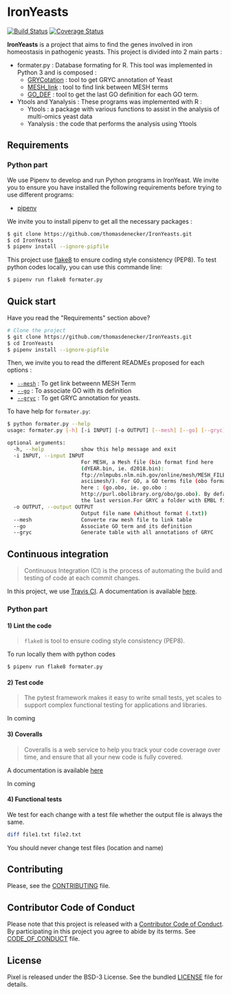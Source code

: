 # IronYeasts

[![Build Status](https://travis-ci.org/thomasdenecker/IronYeasts.svg?branch=master)](https://travis-ci.org/thomasdenecker/IronYeasts)
[![Coverage Status](https://coveralls.io/repos/github/thomasdenecker/IronYeasts/badge.svg?branch=master)](https://coveralls.io/github/thomasdenecker/IronYeasts?branch=master)

**IronYeasts** is a project that aims to find the genes involved in iron homeostasis in pathogenic yeasts. This project is divided into 2 main parts :
- formater.py : Database formating for R. This tool was implemented in Python 3 and is composed :
  - [GRYCotation](./docs/formater_gryc.md) : tool to get GRYC annotation of Yeast
  - [MESH_link](./docs/formater_mesh.md) : tool to find link between MESH terms
  - [GO_DEF](./docs/formater_go.md) : tool to get the last GO definition for each GO term.
- Ytools and Yanalysis : These programs was implemented with R :
  - Ytools : a package with various functions to assist in the analysis of multi-omics yeast data
  - Yanalysis : the code that performs the analysis using Ytools


## Requirements

### Python part

We use Pipenv to develop and run Python programs in IronYeast. We invite you to ensure you have
installed the following requirements before trying to use different programs:

* [pipenv](https://github.com/kennethreitz/pipenv)

We invite you to install pipenv to get all the necessary packages :

```bash
$ git clone https://github.com/thomasdenecker/IronYeasts.git
$ cd IronYeasts
$ pipenv install --ignore-pipfile
```

This project use [flake8](http://flake8.pycqa.org/en/latest/) to ensure coding style consistency (PEP8).
To test python codes locally, you can use this commande line:

```bash
$ pipenv run flake8 formater.py
```

## Quick start

Have you read the "Requirements" section above?

```bash
# Clone the project
$ git clone https://github.com/thomasdenecker/IronYeasts.git
$ cd IronYeasts
$ pipenv install --ignore-pipfile
```
Then, we invite you to read the different READMEs proposed for each options :
- [`--mesh`](./docs_github/formater_mesh.md) : To get link betweenn MESH Term
- [`--go`](./docs_github/formater_go.md) : To associate GO with its definition
- [`--gryc`](./docs_github/formater_gryc.md) : To get GRYC annotation for yeasts.

To have help for `formater.py`:

```bash
$ python formater.py --help
usage: formater.py [-h] [-i INPUT] [-o OUTPUT] [--mesh] [--go] [--gryc]

optional arguments:
  -h, --help            show this help message and exit
  -i INPUT, --input INPUT
                        For MESH, a Mesh file (bin format find here
                        (dYEAR.bin, ie. d2018.bin):
                        ftp://nlmpubs.nlm.nih.gov/online/mesh/MESH_FILES/
                        asciimesh/). For GO, a GO terms file (obo format find
                        here : (go.obo, ie. go.obo :
                        http://purl.obolibrary.org/obo/go.obo). By default,
                        the last version.For GRYC a folder with EMBL files
  -o OUTPUT, --output OUTPUT
                        Output file name (whithout format (.txt))
  --mesh                Converte raw mesh file to link table
  --go                  Associate GO term and its definition
  --gryc                Generate table with all annotations of GRYC
```

## Continuous integration
> Continuous Integration (CI) is the process of automating the build and testing of code at each commit changes.

In this project, we use [Travis CI](https://travis-ci.org). A documentation is available [here](./docs/TRAVIS_CI.md).

### Python part
#### 1) Lint the code
> `flake8` is tool to ensure coding style consistency (PEP8).

To run locally them with python codes

```bash
$ pipenv run flake8 formater.py
```
#### 2) Test code
> The pytest framework makes it easy to write small tests, yet scales to support complex functional testing for applications and libraries.

In coming

#### 3) Coveralls
> Coveralls is a web service to help you track your code coverage over time, and ensure that all your new code is fully covered.

A documentation is available [here](./docs/coveralls.md)

In coming

#### 4) Functional tests
We test for each change with a test file whether the output file is always the same.

```bash
diff file1.txt file2.txt
```

<aside class="warning">
You should never change test files (location and name)
</aside>

## Contributing

Please, see the [CONTRIBUTING](CONTRIBUTING.md) file.

## Contributor Code of Conduct

Please note that this project is released with a [Contributor Code of
Conduct](http://contributor-covenant.org/). By participating in this project you
agree to abide by its terms. See [CODE_OF_CONDUCT](CODE_OF_CONDUCT.md) file.

## License

Pixel is released under the BSD-3 License. See the bundled [LICENSE](LICENSE)
file for details.

